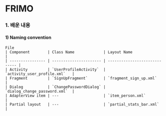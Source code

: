 # FRIMO

### 1. 배운 내용
####   1) Naming convention
    File
    | Component        | Class Name             | Layout Name                   |
    | ---------------- | ---------------------- | ----------------------------- |
    | Activity         | `UserProfileActivity`  | `activity_user_profile.xml`   |
    | Fragment         | `SignUpFragment`       | `fragment_sign_up.xml`        |
    | Dialog           | `ChangePasswordDialog` | `dialog_change_password.xml`  |
    | AdapterView item | ---                    | `item_person.xml`             |
    | Partial layout   | ---                    | `partial_stats_bar.xml`       |
